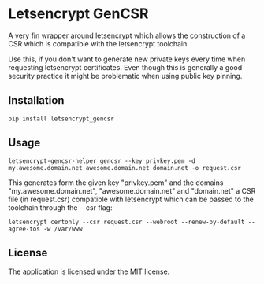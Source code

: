# Letsencrypt GenCSR #

A very fin wrapper around letsencrypt which allows the construction of a CSR which is
compatible with the letsencrypt toolchain.

Use this, if you don't want to generate new private keys every time when requesting
letsencrypt certificates. Even though this is generally a good security practice it might
be problematic when using public key pinning.

## Installation ##

```
pip install letsencrypt_gencsr
```

## Usage ##

```
letsencrypt-gencsr-helper gencsr --key privkey.pem -d my.awesome.domain.net awesome.domain.net domain.net -o request.csr
```

This generates form the given key "privkey.pem" and the domains "my.awesome.domain.net", "awesome.domain.net" and
"domain.net" a CSR file (in request.csr) compatible with letsencrypt which can be passed to the toolchain through
the --csr flag:

```
letsencrypt certonly --csr request.csr --webroot --renew-by-default --agree-tos -w /var/www
```

## License ##

The application is licensed under the MIT license.
